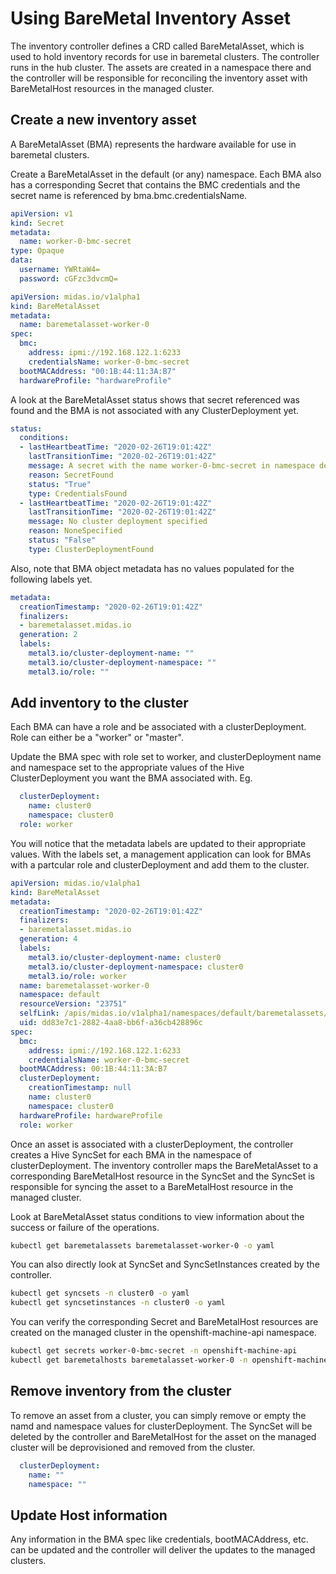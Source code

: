 # Using BareMetal Inventory Asset

The inventory controller defines a CRD called BareMetalAsset, which is used to hold inventory records for use in baremetal clusters. The controller runs in the hub cluster. The assets are created in a namespace there and the controller will be responsible for reconciling the inventory asset with BareMetalHost resources in the managed cluster.

## Create a new inventory asset

A BareMetalAsset (BMA) represents the hardware available for use in baremetal clusters.

Create a BareMetalAsset in the default (or any) namespace. Each BMA also has a corresponding Secret that contains the BMC credentials and the secret name is referenced by bma.bmc.credentialsName.

```yaml
apiVersion: v1
kind: Secret
metadata:
  name: worker-0-bmc-secret
type: Opaque
data:
  username: YWRtaW4=
  password: cGFzc3dvcmQ=
```

```yaml
apiVersion: midas.io/v1alpha1
kind: BareMetalAsset
metadata:
  name: baremetalasset-worker-0
spec:
  bmc:
    address: ipmi://192.168.122.1:6233
    credentialsName: worker-0-bmc-secret
  bootMACAddress: "00:1B:44:11:3A:B7"
  hardwareProfile: "hardwareProfile"
```

A look at the BareMetalAsset status shows that secret referenced was found and the BMA is not associated with any ClusterDeployment yet.

```yaml
status:
  conditions:
  - lastHeartbeatTime: "2020-02-26T19:01:42Z"
    lastTransitionTime: "2020-02-26T19:01:42Z"
    message: A secret with the name worker-0-bmc-secret in namespace default was found
    reason: SecretFound
    status: "True"
    type: CredentialsFound
  - lastHeartbeatTime: "2020-02-26T19:01:42Z"
    lastTransitionTime: "2020-02-26T19:01:42Z"
    message: No cluster deployment specified
    reason: NoneSpecified
    status: "False"
    type: ClusterDeploymentFound
```

Also, note that BMA object metadata has no values populated for the following labels yet.

```yaml
metadata:
  creationTimestamp: "2020-02-26T19:01:42Z"
  finalizers:
  - baremetalasset.midas.io
  generation: 2
  labels:
    metal3.io/cluster-deployment-name: ""
    metal3.io/cluster-deployment-namespace: ""
    metal3.io/role: ""
```

## Add inventory to the cluster

Each BMA can have a role and be associated with a clusterDeployment. Role can either be a "worker" or "master".

Update the BMA spec with role set to worker, and clusterDeployment name and namespace set to the appropriate values of the Hive ClusterDeployment you want the BMA associated with. Eg.

```yaml
  clusterDeployment:
    name: cluster0
    namespace: cluster0
  role: worker
```

You will notice that the metadata labels are updated to their appropriate values. With the labels set, a management application can look for BMAs with a partcular role and clusterDeployment and add them to the cluster.

```yaml
apiVersion: midas.io/v1alpha1
kind: BareMetalAsset
metadata:
  creationTimestamp: "2020-02-26T19:01:42Z"
  finalizers:
  - baremetalasset.midas.io
  generation: 4
  labels:
    metal3.io/cluster-deployment-name: cluster0
    metal3.io/cluster-deployment-namespace: cluster0
    metal3.io/role: worker
  name: baremetalasset-worker-0
  namespace: default
  resourceVersion: "23751"
  selfLink: /apis/midas.io/v1alpha1/namespaces/default/baremetalassets/baremetalasset-worker-0
  uid: dd83e7c1-2882-4aa8-bb6f-a36cb428896c
spec:
  bmc:
    address: ipmi://192.168.122.1:6233
    credentialsName: worker-0-bmc-secret
  bootMACAddress: 00:1B:44:11:3A:B7
  clusterDeployment:
    creationTimestamp: null
    name: cluster0
    namespace: cluster0
  hardwareProfile: hardwareProfile
  role: worker
```

Once an asset is associated with a clusterDeployment, the controller creates a Hive SyncSet for each BMA in the namespace of clusterDeployment. The inventory controller maps the BareMetalAsset to a corresponding BareMetalHost resource in the SyncSet and the SyncSet is responsible for syncing the asset to a BareMetalHost resource in the managed cluster.

Look at BareMetalAsset status conditions to view information about the success or failure of the operations.

```bash
kubectl get baremetalassets baremetalasset-worker-0 -o yaml
```

You can also directly look at SyncSet and SyncSetInstances created by the controller.

```bash
kubectl get syncsets -n cluster0 -o yaml
kubectl get syncsetinstances -n cluster0 -o yaml
```

You can verify the corresponding Secret and BareMetalHost resources are created on the managed cluster in the openshift-machine-api namespace.

```bash
kubectl get secrets worker-0-bmc-secret -n openshift-machine-api
kubectl get baremetalhosts baremetalasset-worker-0 -n openshift-machine-api
```

## Remove inventory from the cluster

To remove an asset from a cluster, you can simply remove or empty the namd and namespace values for clusterDeployment. The SyncSet will be deleted by the controller and BareMetalHost for the asset on the managed cluster will be deprovisioned and removed from the cluster.

```yaml
  clusterDeployment:
    name: ""
    namespace: ""
```

## Update Host information

Any information in the BMA spec like credentials, bootMACAddress, etc. can be updated and the controller will deliver the updates to the managed clusters.